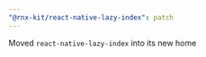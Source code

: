 ```yaml
---
"@rnx-kit/react-native-lazy-index": patch
---
```


Moved `react-native-lazy-index` into its new home
